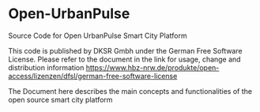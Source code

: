 # Open-UrbanPulse
Source Code for Open UrbanPulse Smart City Platform


This code is published by DKSR Gmbh under the German Free Software License. Please refer to the document in the link for usage, change and distribution information
https://www.hbz-nrw.de/produkte/open-access/lizenzen/dfsl/german-free-software-license

The Document here describes the main concepts and functionalities of the open source smart city platform 
